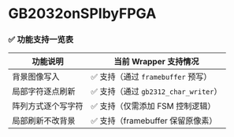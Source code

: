 # GB2032onSPIbyFPGA

### ✅ 功能支持一览表

| 功能说明             | 当前 Wrapper 支持情况            |
|----------------------|----------------------------------|
| 背景图像写入         | ✅ 支持（通过 `framebuffer` 预写） |
| 局部字符逐点刷新     | ✅ 支持（通过 `gb2312_char_writer`） |
| 阵列方式逐个写字符   | ✅ 支持（仅需添加 FSM 控制逻辑）   |
| 局部刷新不改背景     | ✅ 支持（framebuffer 保留原像素）   |

